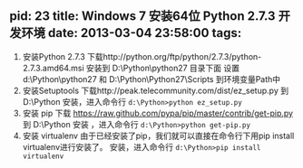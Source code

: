pid: 23
title: Windows 7 安装64位 Python 2.7.3 开发环境
date: 2013-03-04 23:58:00
tags:
---
1. 安装Python 2.7.3
	下载http://python.org/ftp/python/2.7.3/python-2.7.3.amd64.msi 
	安装到 D:\Python\python27 目录下面 
	设置 d:\Python\python27 和 D:\Python\Python27\Scripts 到环境变量Path中 
1. 安装Setuptools
	下载http://peak.telecommunity.com/dist/ez_setup.py 到 D:\Python 
	安装，进入命令行 
	`d:\Python>python ez_setup.py`
1. 安装 pip 
	下载 https://raw.github.com/pypa/pip/master/contrib/get-pip.py 到 D:\Python 
	安装 ，进入命令行 
	`d:\Python>python get-pip.py`
1. 安装 virtualenv 
	由于已经安装了pip，我们就可以直接在命令行下用pip install virtualenv进行安装了。 
	安装，进入命令行 
	`d:\Python>pip install virtualenv`